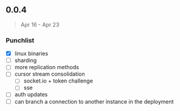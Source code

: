 ## 0.0.4

> Apr 16 - Apr 23

### Punchlist

- [x] linux binaries
- [ ] sharding
- [ ] more replication methods
- [ ] cursor stream consolidation
  - [ ] socket.io + token challenge
  - [ ] sse
- [ ] auth updates
- [ ] can branch a connection to another instance in the deployment
